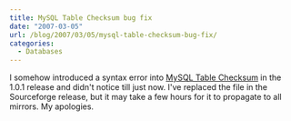 ```yaml
---
title: MySQL Table Checksum bug fix
date: "2007-03-05"
url: /blog/2007/03/05/mysql-table-checksum-bug-fix/
categories:
  - Databases
---
```

I somehow introduced a syntax error into [MySQL Table Checksum][1] in the 1.0.1 release and didn't notice till just now. I've replaced the file in the Sourceforge release, but it may take a few hours for it to propagate to all mirrors. My apologies.

 [1]: http://code.google.com/p/maatkit
